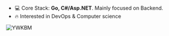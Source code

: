 - 💻 Core Stack: **Go, C#/Asp.NET**. Mainly focused on Backend.
- 🔥 Interested in DevOps & Computer science

<p>&nbsp;<img align="left" src="https://github-readme-stats.vercel.app/api?username=YWKBM&show_icons=true&hide_title=true" alt="YWKBM" /></p>